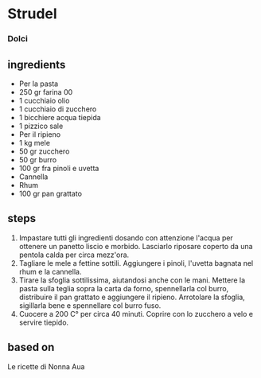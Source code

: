 



# Strudel
  
### Dolci
## ingredients
  
* Per la pasta  
* 250 gr farina 00  
* 1 cucchiaio olio  
* 1 cucchiaio di zucchero  
* 1 bicchiere acqua tiepida  
* 1 pizzico sale  
* Per il ripieno  
* 1 kg mele   
* 50 gr zucchero  
* 50 gr burro  
* 100 gr fra pinoli e uvetta  
* Cannella  
* Rhum  
* 100 gr pan grattato
## steps
  
1. Impastare tutti gli ingredienti dosando con attenzione l'acqua per ottenere un panetto liscio e morbido. Lasciarlo riposare coperto da una pentola calda per circa mezz'ora.  
1. Tagliare le mele a fettine sottili. Aggiungere i pinoli, l'uvetta bagnata nel rhum e la cannella.  
1. Tirare la sfoglia sottilissima, aiutandosi anche con le mani. Mettere la pasta sulla teglia sopra la carta da forno, spennellarla col burro, distribuire il pan grattato e aggiungere il ripieno. Arrotolare la sfoglia, sigillarla bene e spennellare col burro fuso.  
1. Cuocere a 200 C° per circa 40 minuti. Coprire con lo zucchero a velo e servire tiepido.
## based on
  
Le ricette di Nonna Aua